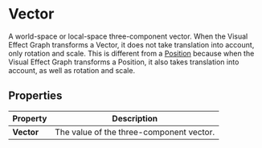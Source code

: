 # Vector

A world-space or local-space three-component vector. When the Visual Effect Graph transforms a Vector, it does not take translation into account, only rotation and scale. This is different from a [Position](Type-Position.md) because when the Visual Effect Graph transforms a Position, it also takes translation into account, as well as rotation and scale.

## Properties

| **Property** | **Description**                          |
| ------------ | ---------------------------------------- |
| **Vector**   | The value of the three-component vector. |